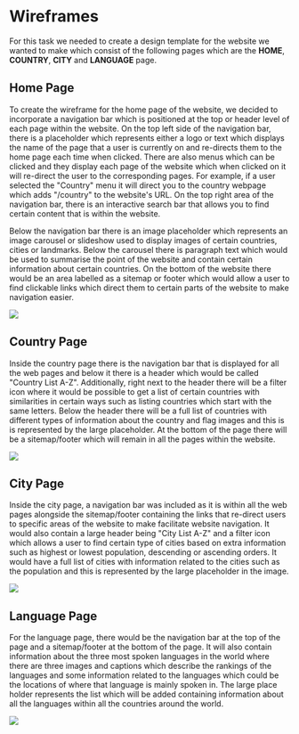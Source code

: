 # **Wireframes**

For this task we needed to create a design template for the website we wanted to make which consist of the following pages which are the **HOME**, **COUNTRY**, **CITY** and **LANGUAGE** page.

## **Home Page**
To create the wireframe for the home page of the website, we decided to incorporate a navigation bar which is positioned at the top or header level of each page within the website. On the top left side of the navigation bar, there is a placeholder which represents either a logo or text which displays the name of the page that a user is currently on and re-directs them to the home page each time when clicked. There are also menus which can be clicked and they display each page of the website which when clicked on it will re-direct the user to the corresponding pages. For example, if a user selected the "Country" menu it will direct you to the country webpage which adds "/country" to the website's URL. On the top right area of the navigation bar, there is an interactive search bar that allows you to find certain content that is within the website.

Below the navigation bar there is an image placeholder which represents an image carousel or slideshow used to display images of certain countries, cities or landmarks. Below the carousel there is paragraph text which would be used to summarise the point of the website and contain certain information about certain countries. On the bottom of the website there would be an area labelled as a sitemap or footer which would allow a user to find clickable links which direct them to certain parts of the website to make navigation easier.

<img src="https://i.imgur.com/H1XUbtY.png"/>

## **Country Page**
Inside the country page there is the navigation bar that is displayed for all the web pages and below it there is a header which would be called "Country List A-Z". Additionally, right next to the header there will be a filter icon where it would be possible to get a list of certain countries with similarities in certain ways such as listing countries which start with the same letters. Below the header there will be a full list of countries with different types of information about the country and flag images and this is is represented by the large placeholder. At the bottom of the page there will be a sitemap/footer which will remain in all the pages within the website.

<img src="https://i.imgur.com/Zw9qw6l.png"/>

## **City Page**
Inside the city page, a navigation bar was included as it is within all the web pages alongside the sitemap/footer containing the links that re-direct users to specific areas of the website to make facilitate website navigation. It would also contain a large header being "City List A-Z" and a filter icon which allows a user to find certain type of cities based on extra information such as highest or lowest population, descending or ascending orders. It would have a full list of cities with information related to the cities such as the population and this is represented by the large placeholder in the image.


<img src="https://i.imgur.com/1aK2S0o.png"/>

## **Language Page**
For the language page, there would be the navigation bar at the top of the page and a sitemap/footer at the bottom of the page. It will also contain information about the three most spoken languages in the world where there are three images and captions which describe the rankings of the languages and some information related to the languages which could be the locations of where that language is mainly spoken in. The large place holder represents the list which will be added containing information about all the languages within all the countries around the world.

<img src="https://i.imgur.com/80PQlj8.png"/>


